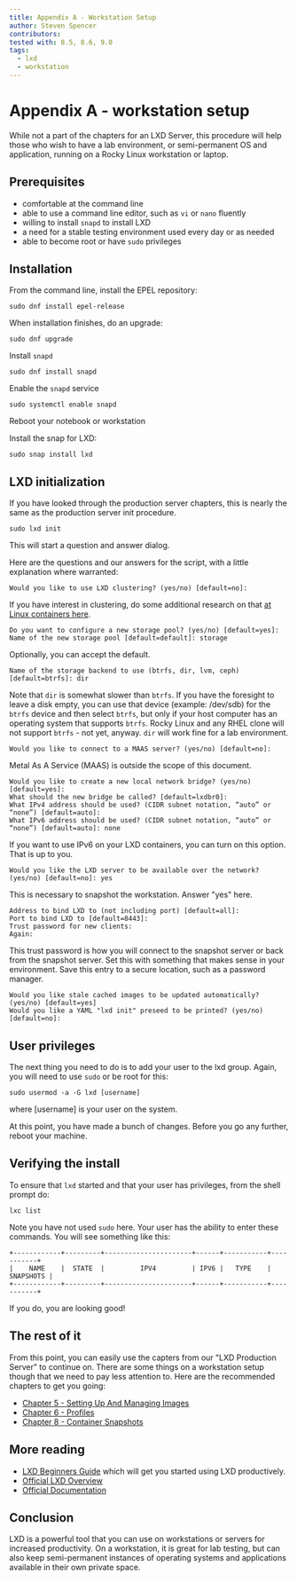 ```yaml
---
title: Appendix A - Workstation Setup
author: Steven Spencer
contributors: 
tested with: 8.5, 8.6, 9.0
tags:
  - lxd
  - workstation
---
```


# Appendix A - workstation setup

While not a part of the chapters for an LXD Server, this procedure will help those who wish to have a lab environment, or semi-permanent OS and application, running on a Rocky Linux workstation or laptop.

## Prerequisites

* comfortable at the command line
* able to use a command line editor, such as `vi` or `nano` fluently
* willing to install `snapd` to install LXD
* a need for a stable testing environment used every day or as needed
* able to become root or have `sudo` privileges

## Installation

From the command line, install the EPEL repository:

```
sudo dnf install epel-release 
```

When installation finishes, do an upgrade:

```
sudo dnf upgrade
```

Install `snapd`

```
sudo dnf install snapd 
```

Enable the `snapd` service

```
sudo systemctl enable snapd
```

Reboot your notebook or workstation

Install the snap for LXD:

```
sudo snap install lxd
```

## LXD initialization

If you have looked through the production server chapters, this is nearly the same as the production server init procedure. 

```
sudo lxd init
```

This will start a question and answer dialog. 

Here are the questions and our answers for the script, with a little explanation where warranted:

```
Would you like to use LXD clustering? (yes/no) [default=no]:
```

If you have interest in clustering, do some additional research on that [at Linux containers here](https://linuxcontainers.org/lxd/docs/master/clustering/).

```
Do you want to configure a new storage pool? (yes/no) [default=yes]:
Name of the new storage pool [default=default]: storage
```

Optionally, you can accept the default. 

```
Name of the storage backend to use (btrfs, dir, lvm, ceph) [default=btrfs]: dir
```

Note that `dir` is somewhat slower than `btrfs`. If you have the foresight to leave a disk empty, you can use that device (example: /dev/sdb) for the `btrfs` device and then select `btrfs`, but only if your host computer has an operating system that supports `btrfs`. Rocky Linux and any RHEL clone will not support `btrfs` - not yet, anyway. `dir` will work fine for a lab environment.

```
Would you like to connect to a MAAS server? (yes/no) [default=no]:
```

Metal As A Service (MAAS) is outside the scope of this document.

```
Would you like to create a new local network bridge? (yes/no) [default=yes]:
What should the new bridge be called? [default=lxdbr0]: 
What IPv4 address should be used? (CIDR subnet notation, “auto” or “none”) [default=auto]:
What IPv6 address should be used? (CIDR subnet notation, “auto” or “none”) [default=auto]: none
```

If you want to use IPv6 on your LXD containers, you can turn on this option. That is up to you.

```
Would you like the LXD server to be available over the network? (yes/no) [default=no]: yes
```

This is necessary to snapshot the workstation. Answer "yes" here.

```
Address to bind LXD to (not including port) [default=all]:
Port to bind LXD to [default=8443]:
Trust password for new clients:
Again:
```

This trust password is how you will connect to the snapshot server or back from the snapshot server. Set this with something that makes sense in your environment. Save this entry to a secure location, such as a password manager.

```
Would you like stale cached images to be updated automatically? (yes/no) [default=yes]
Would you like a YAML "lxd init" preseed to be printed? (yes/no) [default=no]:
```

## User privileges

The next thing you need to do is to add your user to the lxd group. Again, you will need to use `sudo` or be root for this:

```
sudo usermod -a -G lxd [username]
```

where [username] is your user on the system.

At this point, you have made a bunch of changes. Before you go any further, reboot your machine.

## Verifying the install

To ensure that `lxd` started and that your user has privileges, from the shell prompt do:

```
lxc list
```

Note you have not used `sudo` here. Your user has the ability to enter these commands. You will see something like this:

```
+------------+---------+----------------------+------+-----------+-----------+
|    NAME    |  STATE  |         IPV4         | IPV6 |   TYPE    | SNAPSHOTS |
+------------+---------+----------------------+------+-----------+-----------+
```

If you do, you are looking good!

## The rest of it

From this point, you can easily use the capters from our "LXD Production Server" to continue on. There are some things on a workstation setup though that we need to pay less attention to. Here are the recommended chapters to get you going:

* [Chapter 5 - Setting Up And Managing Images](05-lxd_images.md)
* [Chapter 6 - Profiles](06-profiles.md)
* [Chapter 8 - Container Snapshots](08-snapshots.md)

## More reading

* [LXD Beginners Guide](../../guides/containers/lxd_web_servers.md) which will get you started using LXD productively.
* [Official LXD Overview](https://linuxcontainers.org/lxd/introduction/)
* [Official Documentation](https://linuxcontainers.org/lxd/docs/master/)

## Conclusion 

LXD is a powerful tool that you can use on workstations or servers for increased productivity. On a workstation, it is great for lab testing, but can also keep semi-permanent instances of operating systems and applications available in their own private space. 
